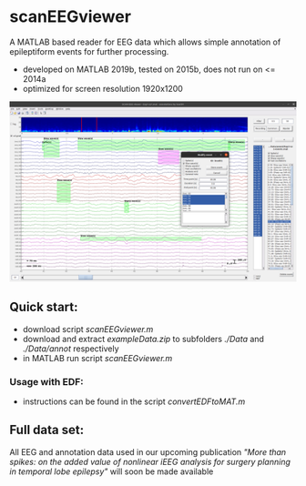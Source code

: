 # scanEEGviewer
A MATLAB based reader for EEG data which allows simple annotation of epileptiform events for further processing.
- developed on MATLAB 2019b, tested on 2015b, does not run on <= 2014a
- optimized for screen resolution 1920x1200

![alt text](https://raw.githubusercontent.com/SCAN-NRAD/scanEEGviewer/main/ExampPrtScr.png)


## Quick start:
- download script *scanEEGviewer.m*
- download and extract *exampleData.zip* to subfolders *./Data* and *./Data/annot* respectively
- in MATLAB run script *scanEEGviewer.m*


### Usage with EDF:
- instructions can be found in the script *convertEDFtoMAT.m*


## Full data set:
All EEG and annotation data used in our upcoming publication *"More than spikes: on the added value of nonlinear iEEG analysis for surgery planning in temporal lobe epilepsy"* will soon be made available
